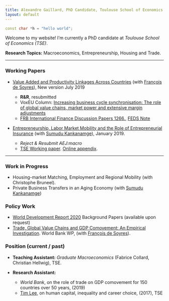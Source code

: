```yaml
---
title: Alexandre Gaillard, PhD Candidate, Toulouse School of Economics
layout: default
---
```


```c++
const char *h = "hello world";
```
Welcome to my website! I’m currently a PhD candidate at *Toulouse School of Economics (TSE)*. 

**Research Topics:** Macroeconomics, Entrepreneurship, Housing and Trade.

* * *

### Working Papers

*   [Value Added and Productivity Linkages Across Countries](http://agaillard.eu/projects/TCP/) (with [François de Soyres](https://sites.google.com/site/francoisdesoyres/research)), New version July 2019
    - **R&R**, resubmitted
    - VoxEU Column: <a href="https://voxeu.org/article/explaining-business-cycle-synchronisation-using-profits-and-extensive-margin" target="_blank">Increasing business cycle synchronisation: The role of global value chains, market power and extensive margin adjustments</a>
    - <a href="https://www.federalreserve.gov/econres/ifdp/files/ifdp1266.pdf" target="_blank">FRB International Finance Discussion Papers 1266.</a>, <a href="https://www.federalreserve.gov/econres/notes/feds-notes/increasing-business-cycles-synchronization-20191213.htm" target="_blank">FEDS Note</a>

*   [Entrepreneurship, Labor Market Mobility and the Role of Entrepreneurial Insurance](http://agaillard.eu/projects/ELMM/) (with [Sumudu Kankanamge](http://kankanamge.free.fr/)), January 2019.
    - *Reject & Resubmit AEJ:macro*
    - <a href="https://www.tse-fr.eu/sites/default/files/TSE/documents/doc/wp/2018/wp_tse_929.pdf" target="_blank">TSE Working paper</a>. <a href="http://kankanamge.free.fr/docs/ELMMREI_online_appendix.pdf" target="_blank">Online appendix</a>.

* * *

### Work in Progress

*   Housing-market Matching, Employment and Regional Mobility (with Christophe Bruneel).
*   Private Business Transfers in an Aging Economy (with [Sumudu Kankanamge](http://kankanamge.free.fr/))

### Policy Work
*  [World Development Report 2020](https://www.worldbank.org/en/publication/wdr2020) Background Papers (available upon request)
* <a href="http://documents.worldbank.org/curated/en/291361576685759900/Trade-Global-Value-Chains-and-GDP-Comovemement-An-Empirical-Investigation" target="_blank">Trade, Global Value Chains and GDP Comovement: An Empirical Investigation</a>. World Bank WP, (with [François de Soyres](https://sites.google.com/site/francoisdesoyres/research)).

### Position (current / past)

*   **Teaching Assistant:** _Graduate Macroeconomics_ (Fabrice Collard, Christian Hellwig), TSE.

*   **Research Assistant:** 
    - *World Bank*, on the role of trade on GDP comovement for 150 countries over 50 years, (2019)
    - [Tim Lee](http://www.syleetim.net), on human capital, inequality and career choice, (2017), TSE

